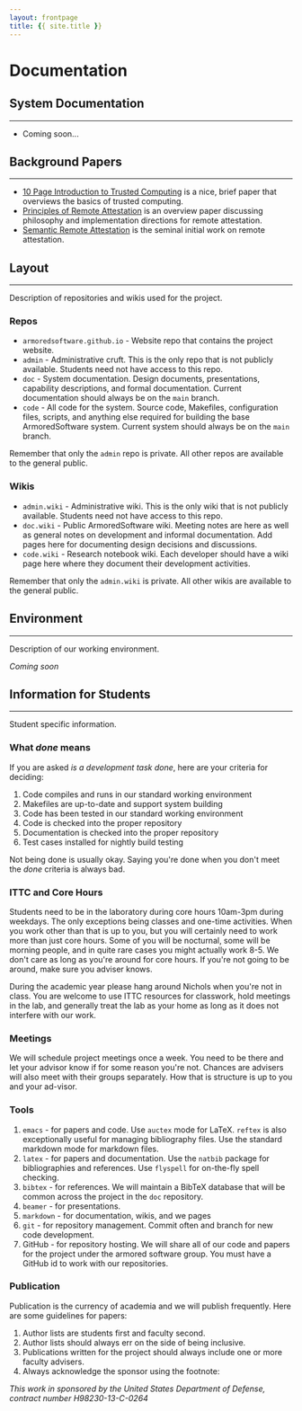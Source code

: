 ```yaml
---
layout: frontpage
title: {{ site.title }}
---
```


# Documentation

## System Documentation

---

* Coming soon...

## Background Papers

---

* [10 Page Introduction to Trusted Computing](http://www.cs.ox.ac.uk/files/1873/RR-08-11.PDF) is a nice, brief paper that overviews the basics of trusted
  computing.
* [Principles of Remote Attestation](http://citeseerx.ist.psu.edu/viewdoc/summary?doi=10.1.1.298.2277) is an overview paper discussing philosophy and implementation directions for remote attestation.
* [Semantic Remote Attestation](http://citeseerx.ist.psu.edu/viewdoc/summary?doi=10.1.1.1.4055) is the seminal initial work on remote attestation.

## Layout

---

Description of repositories and wikis used for the project.

### Repos

* `armoredsoftware.github.io` - Website repo that contains the project
  website.
* `admin` - Administrative cruft.  This is the only repo that is not
  publicly available.  Students need not have access to this repo.  
* `doc` - System documentation.  Design documents, presentations,
  capability descriptions, and formal documentation.  Current
  documentation should always be on the `main` branch.
* `code` - All code for the system.  Source code, Makefiles,
  configuration files, scripts, and anything else required for
  building the base ArmoredSoftware system.  Current system should always be
  on the `main` branch.

Remember that only the `admin` repo is private.  All other repos are
available to the general public.

### Wikis

* `admin.wiki` - Administrative wiki.  This is the only wiki that is
  not publicly available.  Students need not have access to this repo.
* `doc.wiki` - Public ArmoredSoftware wiki.  Meeting notes are here as
  well as general notes on development and informal documentation.
  Add pages here for documenting design decisions and discussions.
* `code.wiki` - Research notebook wiki.  Each developer should have a
  wiki page here where they document their development activities.
  
Remember that only the `admin.wiki` is private.  All other wikis are
available to the general public.

## Environment

---

Description of our working environment.

*Coming soon*

## Information for Students

---

Student specific information.

### What *done* means

If you are asked *is a development task done*, here are your criteria
for deciding:

1. Code compiles and runs in our standard working environment
1. Makefiles are up-to-date and support system building
1. Code has been tested in our standard working environment
1. Code is checked into the proper repository
1. Documentation is checked into the proper repository
1. Test cases installed for nightly build testing

Not being done is usually okay.  Saying you're done when you don't
meet the *done* criteria is always bad.

### ITTC and Core Hours

Students need to be in the laboratory during core hours 10am-3pm
during weekdays.  The only exceptions being classes and one-time
activities.  When you work other than that is up to you, but you will
certainly need to work more than just core hours.  Some of you will be
nocturnal, some will be morning people, and in quite rare cases you
might actually work 8-5.  We don't care as long as you're around for
core hours.  If you're not going to be around, make sure you adviser
knows.

During the academic year please hang around Nichols when you're not in
class.  You are welcome to use ITTC resources for classwork, hold
meetings in the lab, and generally treat the lab as your home as long
as it does not interfere with our work.

### Meetings

We will schedule project meetings once a week.  You need to be there
and let your advisor know if for some reason you're not.  Chances are
advisers will also meet with their groups separately.  How that is
structure is up to you and your ad-visor.

### Tools

1. `emacs` - for papers and code.  Use `auctex` mode for LaTeX.
`reftex` is also exceptionally useful for managing bibliography
files. Use the standard markdown mode for markdown files.
1. `latex` - for papers and documentation.  Use the `natbib` package
for bibliographies and references.  Use `flyspell` for on-the-fly
spell checking.
1. `bibtex` - for references.  We will maintain a BibTeX database that
will be common across the project in the `doc` repository.
1. `beamer` - for presentations.
1. `markdown` - for documentation, wikis, and we pages
1. `git` - for repository management.  Commit often and branch for new
code development.
1. GitHub - for repository hosting.  We will share all of our code and
papers for the project under the armored software group.  You must
have a GitHub id to work with our repositories.

### Publication

Publication is the currency of academia and we will publish
frequently.  Here are some guidelines for papers:

1. Author lists are students first and faculty second.
1. Author lists should always err on the side of being inclusive.
1. Publications written for the project should always include one or
   more faculty advisers.
1. Always acknowledge the sponsor using the footnote:

*This work in sponsored by the United States Department of Defense,
 contract number H98230-13-C-0264*

